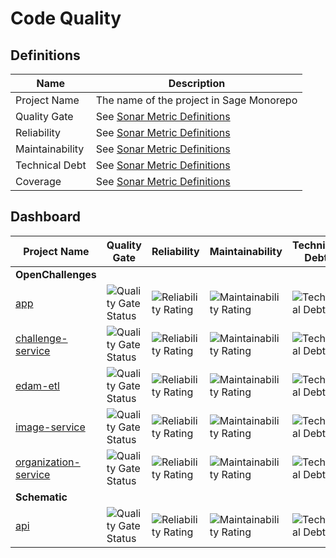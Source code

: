 # Code Quality

## Definitions

| Name            | Description                              |
| --------------- | ---------------------------------------- |
| Project Name    | The name of the project in Sage Monorepo |
| Quality Gate    | See [Sonar Metric Definitions]           |
| Reliability     | See [Sonar Metric Definitions]           |
| Maintainability | See [Sonar Metric Definitions]           |
| Technical Debt  | See [Sonar Metric Definitions]           |
| Coverage        | See [Sonar Metric Definitions]           |

<!-- Links -->

[Sonar Metric Definitions]: https://docs.sonarcloud.io/digging-deeper/metric-definitions/

## Dashboard

| Project Name                                                                                         | Quality Gate                                                                                                                             | Reliability                                                                                                                                   | Maintainability                                                                                                                             | Technical Debt                                                                                                                     | Coverage                                                                                                                  |
| ---------------------------------------------------------------------------------------------------- | ---------------------------------------------------------------------------------------------------------------------------------------- | --------------------------------------------------------------------------------------------------------------------------------------------- | ------------------------------------------------------------------------------------------------------------------------------------------- | ---------------------------------------------------------------------------------------------------------------------------------- | ------------------------------------------------------------------------------------------------------------------------- |
| **OpenChallenges**                                                                                   |                                                                                                                                          |
| [app](https://sonarcloud.io/summary/overall?id=openchallenges-app)                                   | ![Quality Gate Status](https://sonarcloud.io/api/project_badges/measure?project=openchallenges-app&metric=alert_status)                  | ![Reliability Rating](https://sonarcloud.io/api/project_badges/measure?project=openchallenges-app&metric=reliability_rating)                  | ![Maintainability Rating](https://sonarcloud.io/api/project_badges/measure?project=openchallenges-app&metric=sqale_rating)                  | ![Technical Debt](https://sonarcloud.io/api/project_badges/measure?project=openchallenges-app&metric=sqale_index)                  | ![Coverage](https://sonarcloud.io/api/project_badges/measure?project=openchallenges-app&metric=coverage)                  |
| [challenge-service](https://sonarcloud.io/summary/overall?id=openchallenges-challenge-service)       | ![Quality Gate Status](https://sonarcloud.io/api/project_badges/measure?project=openchallenges-challenge-service&metric=alert_status)    | ![Reliability Rating](https://sonarcloud.io/api/project_badges/measure?project=openchallenges-challenge-service&metric=reliability_rating)    | ![Maintainability Rating](https://sonarcloud.io/api/project_badges/measure?project=openchallenges-challenge-service&metric=sqale_rating)    | ![Technical Debt](https://sonarcloud.io/api/project_badges/measure?project=openchallenges-challenge-service&metric=sqale_index)    | ![Coverage](https://sonarcloud.io/api/project_badges/measure?project=openchallenges-challenge-service&metric=coverage)    |
| [edam-etl](https://sonarcloud.io/summary/overall?id=openchallenges-edam-etl)                         | ![Quality Gate Status](https://sonarcloud.io/api/project_badges/measure?project=openchallenges-edam-etl&metric=alert_status)             | ![Reliability Rating](https://sonarcloud.io/api/project_badges/measure?project=openchallenges-edam-etl&metric=reliability_rating)             | ![Maintainability Rating](https://sonarcloud.io/api/project_badges/measure?project=openchallenges-edam-etl&metric=sqale_rating)             | ![Technical Debt](https://sonarcloud.io/api/project_badges/measure?project=openchallenges-edam-etl&metric=sqale_index)             | ![Coverage](https://sonarcloud.io/api/project_badges/measure?project=openchallenges-edam-etl&metric=coverage)             |
| [image-service](https://sonarcloud.io/summary/overall?id=openchallenges-image-service)               | ![Quality Gate Status](https://sonarcloud.io/api/project_badges/measure?project=openchallenges-image-service&metric=alert_status)        | ![Reliability Rating](https://sonarcloud.io/api/project_badges/measure?project=openchallenges-image-service&metric=reliability_rating)        | ![Maintainability Rating](https://sonarcloud.io/api/project_badges/measure?project=openchallenges-image-service&metric=sqale_rating)        | ![Technical Debt](https://sonarcloud.io/api/project_badges/measure?project=openchallenges-image-service&metric=sqale_index)        | ![Coverage](https://sonarcloud.io/api/project_badges/measure?project=openchallenges-image-service&metric=coverage)        |
| [organization-service](https://sonarcloud.io/summary/overall?id=openchallenges-organization-service) | ![Quality Gate Status](https://sonarcloud.io/api/project_badges/measure?project=openchallenges-organization-service&metric=alert_status) | ![Reliability Rating](https://sonarcloud.io/api/project_badges/measure?project=openchallenges-organization-service&metric=reliability_rating) | ![Maintainability Rating](https://sonarcloud.io/api/project_badges/measure?project=openchallenges-organization-service&metric=sqale_rating) | ![Technical Debt](https://sonarcloud.io/api/project_badges/measure?project=openchallenges-organization-service&metric=sqale_index) | ![Coverage](https://sonarcloud.io/api/project_badges/measure?project=openchallenges-organization-service&metric=coverage) |
| **Schematic**                                                                                        |                                                                                                                                          |
| [api](https://sonarcloud.io/summary/overall?id=schematic-api)                                        | ![Quality Gate Status](https://sonarcloud.io/api/project_badges/measure?project=schematic-api&metric=alert_status)                       | ![Reliability Rating](https://sonarcloud.io/api/project_badges/measure?project=schematic-api&metric=reliability_rating)                       | ![Maintainability Rating](https://sonarcloud.io/api/project_badges/measure?project=schematic-api&metric=sqale_rating)                       | ![Technical Debt](https://sonarcloud.io/api/project_badges/measure?project=schematic-api&metric=sqale_index)                       | ![Coverage](https://sonarcloud.io/api/project_badges/measure?project=schematic-api&metric=coverage)                       |
